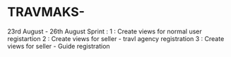 # TRAVMAKS-
23rd August - 26th August Sprint :
  1 : Create views for normal user registartion
  2 : Create views for seller - travl agency registration
  3 : Create views for seller - Guide registration
